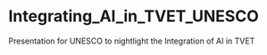 # Integrating_AI_in_TVET_UNESCO
Presentation for UNESCO to nightlight the Integration of AI in TVET
